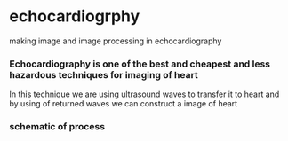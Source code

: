 # echocardiogrphy
making image and image processing in echocardiography


### Echocardiography is one of the best and cheapest and less hazardous techniques for imaging of heart 

In this technique we are using ultrasound waves to transfer it to heart and by using of returned waves we can construct a image of heart



### schematic of process

